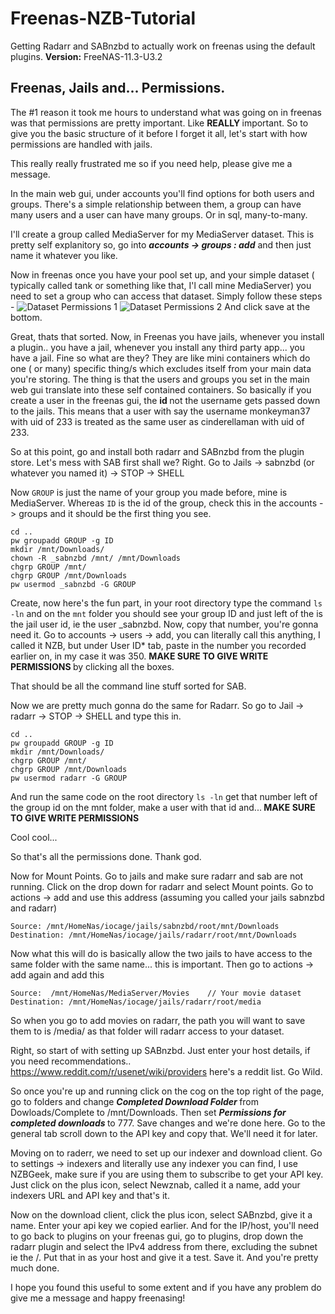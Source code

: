 # Freenas-NZB-Tutorial
Getting Radarr and SABnzbd to actually work on freenas using the default plugins.
**Version:** FreeNAS-11.3-U3.2

## Freenas, Jails and... Permissions.

The #1 reason it took me hours to understand what was going on in freenas was that permissions are pretty important. Like <b>REALLY </b> important.  So to give you the basic structure of it before I forget it all, let's start with how permissions are handled with jails. 

This really really frustrated me so if you need help, please give me a message. 

In the main web gui, under accounts you'll find options for both users and groups. 
There's a simple relationship between them, a group can have many users and a user can have many groups. Or in sql, many-to-many. 

I'll create a group called MediaServer for my MediaServer dataset. This is pretty self explanitory so, go into <b><i>accounts -> groups : add</i></b> and then just name it whatever you like. 

Now in freenas once you have your pool set up, and your simple dataset ( typically called tank or something like that, I'l call mine MediaServer) you need to set a group who can access that dataset. Simply follow these steps -
![Dataset Permissions  1](https://ibb.co/wB9nPBn)
![Dataset Permissions 2](https://ibb.co/2s7c8tR)
And click save at the bottom. 

Great, thats that sorted. Now, in Freenas you have jails, whenever you install a plugin.. you have a jail, whenever you install any third party app... you have a jail. Fine so what are they? They are like mini containers which do one ( or many) specific thing/s which excludes itself from your main data you're storing. The thing is that the users and groups you set in the main web gui translate into these self contained containers. So basically if you create a user in the freenas gui, the <b> id </b> not the username gets passed down to the jails. This means that a user with say the username monkeyman37 with uid of 233 is treated as the same user as cinderellaman with uid of 233. 

So at this point, go and install both radarr and SABnzbd from the plugin store. 
Let's mess with SAB first shall we? 
Right. 
Go to Jails -> sabnzbd (or whatever you named it) -> STOP -> SHELL

Now `GROUP` is just the name of your group you made before, mine is MediaServer. 
Whereas `ID` is the id of the group, check this in the accounts -> groups and it should be the first thing you see.


    cd ..
    pw groupadd GROUP -g ID
    mkdir /mnt/Downloads/
    chown -R _sabnzbd /mnt/ /mnt/Downloads
    chgrp GROUP /mnt/
    chgrp GROUP /mnt/Downloads
    pw usermod _sabnzbd -G GROUP
    
    
Create, now here's the fun part, in your root directory type the command `ls -ln` and on the `mnt` folder you should see your group ID and just left of the is the jail user id, ie the user _sabnzbd. Now, copy that number, you're gonna need it. Go to accounts -> users -> add, you can literally call this anything, I called it NZB, but under User ID* tab, paste in the number you recorded earlier on, in my case it was 350. <B> MAKE SURE TO GIVE WRITE PERMISSIONS </B> by clicking all the boxes. 

That should be all the command line stuff sorted for SAB.

Now we are pretty much gonna do the same for Radarr. So go to Jail -> radarr -> STOP -> SHELL and type this in.

    cd ..
    pw groupadd GROUP -g ID
    mkdir /mnt/Downloads/
    chgrp GROUP /mnt/
    chgrp GROUP /mnt/Downloads
    pw usermod radarr -G GROUP

And run the same code on the root directory `ls -ln` get that number left of the group id on the mnt folder, make a user with that id and...<B> MAKE SURE TO GIVE WRITE PERMISSIONS </B>

Cool cool...

So that's all the permissions done. Thank god.

Now for Mount Points.  Go to jails and make sure radarr and sab are not running. Click on the drop down for radarr and select Mount points. Go to actions -> add and use this address (assuming you called your jails sabnzbd and radarr) 

    Source: /mnt/HomeNas/iocage/jails/sabnzbd/root/mnt/Downloads
    Destination: /mnt/HomeNas/iocage/jails/radarr/root/mnt/Downloads

Now what this will do is basically allow the two jails to have access to the same folder with the same name... this is important. Then go to actions -> add again and add this 

    Source:  /mnt/HomeNas/MediaServer/Movies	// Your movie dataset
    Destination: /mnt/HomeNas/iocage/jails/radarr/root/media
    
So when you go to add movies on radarr, the path you will want to save them to is /media/ as that folder will radarr access to your dataset. 


Right, so start of with setting up SABnzbd. Just enter your host details, if you need recommendations..  https://www.reddit.com/r/usenet/wiki/providers here's a reddit list. Go Wild. 

So once you're up and running click on the cog on the top right of the page, go to folders and change <B><i> Completed Download Folder </i></B> from Dowloads/Complete to /mnt/Downloads. Then set <b> <i>Permissions for completed downloads </i></b> to 777. Save changes and we're done here.  Go to the general tab scroll down to the API key and copy that. We'll need it for later. 

Moving on to raderr, we need to set up our indexer and download client. Go to settings -> indexers and literally use any indexer you can find, I use NZBGeek, make sure if you are using them to subscribe to get your API key. Just click on the plus icon, select Newznab, called it a name, add your indexers URL and API key and that's it.

Now on the download client, click the plus icon, select SABnzbd, give it a name. Enter your api key we copied earlier. And for the IP/host, you'll need to go back to plugins on your freenas gui, go to plugins, drop down the radarr plugin and select the IPv4 address from there, excluding the subnet ie the /. Put that in as your host and give it a test. Save it. And you're pretty much done. 

I hope you found this useful to some extent and if you have any problem do give me a message and happy freenasing! 


